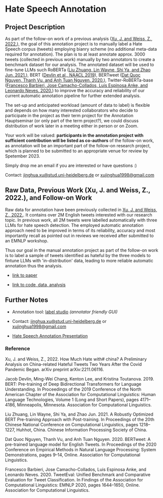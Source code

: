 # Hate Speech Annotation

## Project Description

As part of the follow-on work of a previous analysis ([Xu, J. and Weiss, Z., 2022.](https://arxiv.org/abs/2211.06116)), the goal of this annotation project is to manually label a Hate Speech corpus (tweets) employing bianry scheme (no additional meta-data required for annotation). The plan is to at least annotate approx. 3000 tweets (collected in previous work) manually by two annotators to create a benchmark dataset for our analysis. The annotated dataset will be used to fine-tune LLMs such RoBERTa ([Liu Zhuang, Lin Wayne, Shi Ya, and Zhao Jun. 2021.](https://arxiv.org/abs/1907.11692)), BERT ([Devlin et al., NAACL 2019](https://aclanthology.org/N19-1423/)), BERTweet ([Dat Quoc Nguyen, Thanh Vu, and Anh Tuan Nguyen. 2020.](https://aclanthology.org/2020.emnlp-demos.2/)), Twitter-RoBERTa-base ([Francesco Barbieri, Jose Camacho-Collados, Luis Espinosa Anke, and Leonardo Neves. 2020.](https://aclanthology.org/2020.findings-emnlp.148/)) to improve the accuracy and reliability of our current automatic annotation pipeline for further extended analysis. 

The set-up and anticipated workload (amount of data to label) is flexible and depends on how many interested collaborators who decide to participate in the project as their term project for the Annotation Hauptseminar (or only part of the term project?), we could discuss distribution of work later in a meeting either in person or on Zoom.

Your work will be valued: __participants in the annotation project with sufficient contribution will be listed as co-authors__ of the follow-on work, as annotation will be an important part of the follow-on research project, which is planned to be submitted to an appropriate venue for review by Spetember 2023.

Simply drop me an email if you are interested or have questions :)

Contact: [jinghua.xu@stud.uni-heidelberg.de](mailto:jinghua.xu@stud.uni-heidelberg.de) or [xujinghua1998@gmail.com](mailto:xujinghua1998@gmail.com)


## Raw Data, Previous Work (Xu, J. and Weiss, Z., 2022.), and Follow-on Work


Raw data for annotation have been previously collected in [Xu, J. and Weiss, Z., 2022.](https://arxiv.org/abs/2211.06116). It contains over 2M English  tweets interested with our research topic. In previous work, all 2M tweets were labelled automatically with three LLMs for hate speech detection. The employed automatic annotation approach need to be improved in terms of its reliability, accuracy and most importantly recall as pointed out in reviews we received after submitted to an EMNLP workshop.

Thus our goal in the manual annotation project as part of the follow-on work is to label a sample of tweets identified as hateful by the three models to fintune LLMs with 'in-distribution' data, leading to more reliable automatic annotation thus the analysis.

* [link to paper](https://arxiv.org/abs/2211.06116)

* [link to code, data, analysis](https://github.com/JINHXu/how-much-hate-with-china)


## Further Notes

* Annotation tool: [label studio](https://labelstud.io/) _(annotator friendly GUI)_

* Contact: [jinghua.xu@stud.uni-heidelberg.de](mailto:jinghua.xu@stud.uni-heidelberg.de) or [xujinghua1998@gmail.com](mailto:xujinghua1998@gmail.com)

* [Hate Speech Annotation Presentation](https://moodle.uni-heidelberg.de/pluginfile.php/1064913/mod_resource/content/1/Xu%20Jinghua%20Annotating%20Hate%20Speech.pdf)

### Reference

Xu, J. and Weiss, Z., 2022. How Much Hate with# china? A Preliminary Analysis on China-related Hateful Tweets Two Years After the Covid Pandemic Began. arXiv preprint arXiv:2211.06116.

Jacob Devlin, Ming-Wei Chang, Kenton Lee, and Kristina Toutanova. 2019. BERT: Pre-training of Deep Bidirectional Transformers for Language Understanding. In Proceedings of the 2019 Conference of the North American Chapter of the Association for Computational Linguistics: Human Language Technologies, Volume 1 (Long and Short Papers), pages 4171–4186, Minneapolis, Minnesota. Association for Computational Linguistics.

Liu Zhuang, Lin Wayne, Shi Ya, and Zhao Jun. 2021. A Robustly Optimized BERT Pre-training Approach with Post-training. In Proceedings of the 20th Chinese National Conference on Computational Linguistics, pages 1218–1227, Huhhot, China. Chinese Information Processing Society of China.

Dat Quoc Nguyen, Thanh Vu, and Anh Tuan Nguyen. 2020. BERTweet: A pre-trained language model for English Tweets. In Proceedings of the 2020 Conference on Empirical Methods in Natural Language Processing: System Demonstrations, pages 9–14, Online. Association for Computational Linguistics.

Francesco Barbieri, Jose Camacho-Collados, Luis Espinosa Anke, and Leonardo Neves. 2020. TweetEval: Unified Benchmark and Comparative Evaluation for Tweet Classification. In Findings of the Association for Computational Linguistics: EMNLP 2020, pages 1644–1650, Online. Association for Computational Linguistics.

